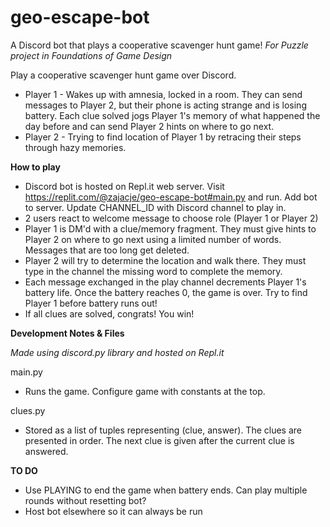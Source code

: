 # geo-escape-bot
A Discord bot that plays a cooperative scavenger hunt game! *For Puzzle project in Foundations of Game Design*

Play a cooperative scavenger hunt game over Discord.
 - Player 1 - Wakes up with amnesia, locked in a room. They can send messages to Player 2, but their phone is acting strange and is losing battery. Each clue solved jogs Player 1's memory of what happened the day before and can send Player 2 hints on where to go next.
 - Player 2 - Trying to find location of Player 1 by retracing their steps through hazy memories.

**How to play**
- Discord bot is hosted on Repl.it web server. Visit https://replit.com/@zajacje/geo-escape-bot#main.py and run. Add bot to server. Update CHANNEL_ID with Discord channel to play in. 
- 2 users react to welcome message to choose role (Player 1 or Player 2)
- Player 1 is DM'd with a clue/memory fragment. They must give hints to Player 2 on where to go next using a limited number of words. Messages that are too long get deleted.
- Player 2 will try to determine the location and walk there. They must type in the channel the missing word to complete the memory.
- Each message exchanged in the play channel decrements Player 1's battery life. Once the battery reaches 0, the game is over. Try to find Player 1 before battery runs out!
- If all clues are solved, congrats! You win!

**Development Notes & Files**

*Made using discord.py library and hosted on Repl.it*

main.py
 - Runs the game. Configure game with constants at the top.


clues.py
 - Stored as a list of tuples representing (clue, answer). The clues are presented in order. The next clue is given after the current clue is answered.


**TO DO**
- Use PLAYING to end the game when battery ends. Can play multiple rounds without resetting bot?
- Host bot elsewhere so it can always be run
